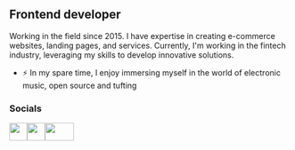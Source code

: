 Frontend developer
------------------

Working in the field since 2015. I have expertise in creating e-commerce websites, landing pages, and services. Currently, I'm working in the fintech industry, leveraging my skills to develop innovative solutions.

* ⚡  In my spare time, I enjoy immersing myself in the world of electronic music, open source and tufting

### Socials

<p align="left"> <a href="https://www.twitter.com/uchaev_s" target="_blank" rel="noreferrer"><img src="https://raw.githubusercontent.com/danielcranney/readme-generator/main/public/icons/socials/twitter.svg" width="32" height="32" /></a><a href="https://t.me/UchaevS" target="_blank" rel="noreferrer"><img src="https://upload.wikimedia.org/wikipedia/commons/thumb/8/82/Telegram_logo.svg/512px-Telegram_logo.svg.png?20220101141644" width="32" height="32" /></a><a href="https://www.npmjs.com/~u4aew" target="_blank" rel="noreferrer"><img src="https://upload.wikimedia.org/wikipedia/commons/thumb/d/db/Npm-logo.svg/2880px-Npm-logo.svg.png" width="52" height="32" /></a></p>
